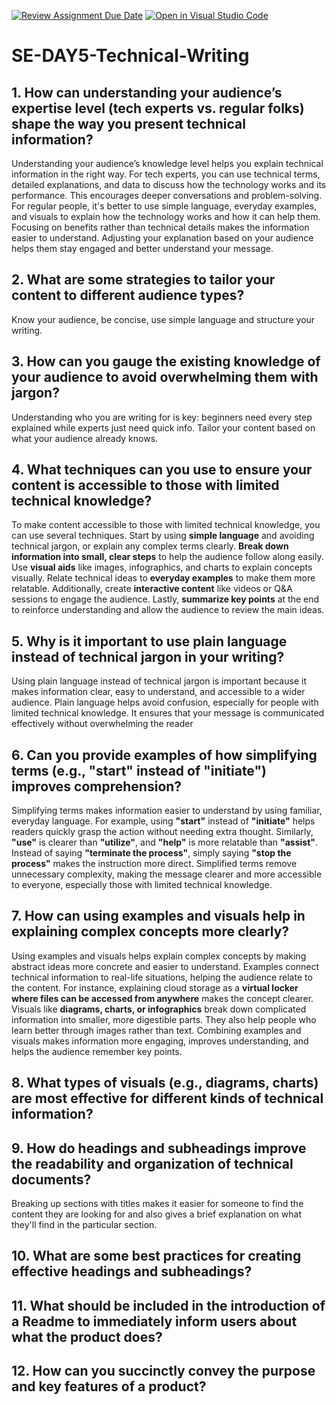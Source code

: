 [![Review Assignment Due Date](https://classroom.github.com/assets/deadline-readme-button-22041afd0340ce965d47ae6ef1cefeee28c7c493a6346c4f15d667ab976d596c.svg)](https://classroom.github.com/a/zsAR-pyY)
[![Open in Visual Studio Code](https://classroom.github.com/assets/open-in-vscode-2e0aaae1b6195c2367325f4f02e2d04e9abb55f0b24a779b69b11b9e10269abc.svg)](https://classroom.github.com/online_ide?assignment_repo_id=18457416&assignment_repo_type=AssignmentRepo)
# SE-DAY5-Technical-Writing
## 1. How can understanding your audience’s expertise level (tech experts vs. regular folks) shape the way you present technical information?
Understanding your audience’s knowledge level helps you explain technical information in the right way. For tech experts, you can use technical terms, detailed explanations, and data to discuss how the technology works and its performance. This encourages deeper conversations and problem-solving. For regular people, it's better to use simple language, everyday examples, and visuals to explain how the technology works and how it can help them. Focusing on benefits rather than technical details makes the information easier to understand. Adjusting your explanation based on your audience helps them stay engaged and better understand your message.

## 2. What are some strategies to tailor your content to different audience types?
Know your audience, be concise, use simple language and structure your writing.

## 3. How can you gauge the existing knowledge of your audience to avoid overwhelming them with jargon?
Understanding who you are writing for is key: beginners need every step explained while experts just need quick info. Tailor your content based on what your audience already knows.

## 4. What techniques can you use to ensure your content is accessible to those with limited technical knowledge?
To make content accessible to those with limited technical knowledge, you can use several techniques. Start by using **simple language** and avoiding technical jargon, or explain any complex terms clearly. **Break down information into small, clear steps** to help the audience follow along easily. Use **visual aids** like images, infographics, and charts to explain concepts visually. Relate technical ideas to **everyday examples** to make them more relatable. Additionally, create **interactive content** like videos or Q&A sessions to engage the audience. Lastly, **summarize key points** at the end to reinforce understanding and allow the audience to review the main ideas.

## 5. Why is it important to use plain language instead of technical jargon in your writing?
Using plain language instead of technical jargon is important because it makes information clear, easy to understand, and accessible to a wider audience. Plain language helps avoid confusion, especially for people with limited technical knowledge. It ensures that your message is communicated effectively without overwhelming the reader

## 6. Can you provide examples of how simplifying terms (e.g., "start" instead of "initiate") improves comprehension?
Simplifying terms makes information easier to understand by using familiar, everyday language. For example, using **"start"** instead of **"initiate"** helps readers quickly grasp the action without needing extra thought. Similarly, **"use"** is clearer than **"utilize"**, and **"help"** is more relatable than **"assist"**. Instead of saying **"terminate the process"**, simply saying **"stop the process"** makes the instruction more direct. Simplified terms remove unnecessary complexity, making the message clearer and more accessible to everyone, especially those with limited technical knowledge.

## 7. How can using examples and visuals help in explaining complex concepts more clearly?
Using examples and visuals helps explain complex concepts by making abstract ideas more concrete and easier to understand. Examples connect technical information to real-life situations, helping the audience relate to the content. For instance, explaining cloud storage as a **virtual locker where files can be accessed from anywhere** makes the concept clearer. Visuals like **diagrams, charts, or infographics** break down complicated information into smaller, more digestible parts. They also help people who learn better through images rather than text. Combining examples and visuals makes information more engaging, improves understanding, and helps the audience remember key points.

## 8. What types of visuals (e.g., diagrams, charts) are most effective for different kinds of technical information?


## 9. How do headings and subheadings improve the readability and organization of technical documents? 
Breaking up sections with titles makes it easier for someone to find the content they are looking for and also gives a brief explanation on what they'll find in the particular section.

## 10. What are some best practices for creating effective headings and subheadings?
## 11. What should be included in the introduction of a Readme to immediately inform users about what the product does?
## 12. How can you succinctly convey the purpose and key features of a product?
